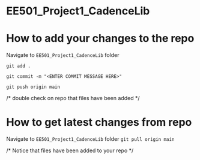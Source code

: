 # EE501_Project1_CadenceLib

# How to add your changes to the repo
Navigate to ```EE501_Project1_CadenceLib``` folder

```git add .```

```git commit -m "<ENTER COMMIT MESSAGE HERE>"```

```git push origin main```

/* double check on repo that files have been added */

# How to get latest changes from repo
Navigate to ```EE501_Project1_CadenceLib``` folder
```git pull origin main```

/* Notice that files have been added to your repo */
